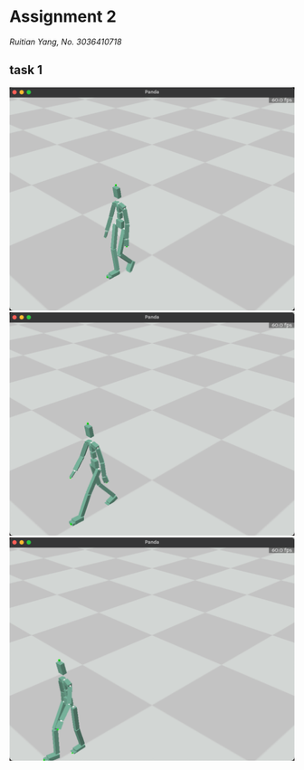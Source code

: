 # Assignment 2

_Ruitian Yang, No. 3036410718_

## task 1

![alt text](walking1.png)
![alt text](walking2.png)
![alt text](walking3.png)
